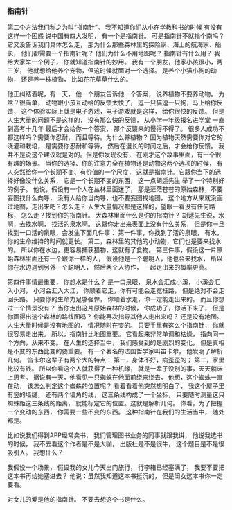 ### 指南针
第二个方法我们称之为叫“指南针”。
我不知道你们从小在学教科书的时候
有没有这样一个困惑
说中国有四大发明，
有一个是指南针。
可是指南针不就指个南吗？
它又没告诉我们具体怎么走，
那为什么那些森林里的探险家、海上的航海家、船长，
他们都需要一个指南针呢？
他们为什么不用地图呢？
指南针有什么用？
我给大家举一个例子，
你就知道指南针的妙用。
我有一个朋友，他家小孩很小，两三岁，
他就想给他养个宠物，但这时候就面对一个选择。
是养个小猫小狗的动物，
还是养一株植物，
比如花花草草什么的。

他正纠结着呢，有一天，
他一个朋友告诉他一个答案，
说养植物不要养动物。
为啥？很简单，
动物跟小孩互动给的反馈太快了，
逗一只猫逗一只狗，马上给你反馈，
这个体验实际上就是电子游戏，电子游戏就是这样，
给你很快的反馈。
但是人生大量的问题不是这样的，
没有那么快的反馈，
从小学一年级报名进学堂
一直到高考十几年
最后才会给你一个答案，
那个反馈来的慢得不得了。
很多人成功不都这样吗？需要你忍耐，
而且等待。为什么养植物？
因为植物天然需要你对它的浇灌和栽培，
是需要你忍耐和等待，
然后在漫长的时间之后，才会给你反馈。
我并不是说这个建议就是对的。但是你发现没有，
在刚才这个故事里面，有一个很有趣的场景。
当你的选择、你的注意力全在植物还是动物这两个选项的时候，
有人突然给你一个长期不变、有价值的一个尺度，
这就是指南针。它跟你当下的选择好像没什么关系，
它是一个长期不变的东西，
这一点胡适先生
举了一个特别好的例子。
他说，假设有一个人在丛林里面迷了，
那是茫茫苍苍的原始森林，不要妄图找什么向导，
没有人给你当向导，也不要妄图找地图，
这个地方从来就没画过地图，走出来吧？怎么走？
人生大量情况都是这样的，望眼一看没有任何路标，
怎么走？找到你的指南针。 
大森林里面什么是你的指南针？
胡适先生说，水啊，去找水啊，
找活的泉水啊。
这跟你走出来表面上没有什么关系，
但是你一旦找到一口活的泉眼，会发生下面几件事：
第一件事，你找到了活的泉眼，
有水，你的生命维持的时间就更长。
第二，森林里的其他的小动物，它们也是要来找水的。
所以你在水边，更容易捕获猎物，这就有了食物。
第三件事，假设这一片原始森林里面还有一个跟你一样的人，
假设他是一个聪明人，他也会来找水，
所以你在水边遇到另外一个聪明人，
然后两个人协作，
一起走出来的概率更高。

第四件事情最重要，
你想水是什么？
是一口泉眼，
泉水会汇成小溪，
小溪会汇入小河，
小河会汇入大江，
你顺着它走，你有可能会走冤枉路，
但是绝对不会走回头路。
只要你的生命力足够强悍，
你顺着水走，你一定能走出来的。
而且你想过一个情景没有？
当你走出这片原始森林的时候，
你成功了，你活下来了，
但是你画得出这个森林的路线图吗？
你能再次指导其他人走出来吗？
还是没有地图。
人生大量时候是没有地图的，
情况随时在变的。
只要手里有这么个指南针，
你就很容易走出来。
所以，指南针比地图重要。
它看起来非常单调和枯燥，
指向同一个方向，从来不变。
在人生的选择当中，
我们感受到的是剧烈的变化，
但是真相是不变的东西比变的要重要。
有一个著名的法国哲学家叫笛卡尔，
他发明了解析几何。
笛卡尔这辈子有两个大的特点：
第一，身体不好，病歪歪的；
第二，家里比较有钱。
所以你看这个人就获得了一种机缘，
就是一辈子没别的事，天天躺床上思考。
据说有一天，他看见一只蜘蛛在他面前绕来绕去，
他想，这个蜘蛛一直在动，
该怎么判定这个蜘蛛的位置呢？
看着看着他突然想明白了，
我这个屋子里有竖的墙缝，
还有两个墙角的线，
这三条线构成了一个坐标，
只要随时测量这只蜘蛛距这三条线的距离，
就能标定它的位置。这就是解析几何。
你看，为了把握一个变动的东西，
你需要一些不变的东西。
这种指南针在我们的生活当中，
随处都是。

比如说我们得到APP经常卖书，
我们管理图书业务的同事就跟我讲，
他说我选书的时候，
我不去看这个作者是不是大咖，
出版社是不是很牛，
这个题目是不是很吸引人。
我想什么？

我假设一个场景，
假设我的女儿今天出门旅行，
行李箱已经塞满了，
我要不要把这本书再给她塞进去？
他说：虽然我知道这本书挺沉的，
但是闺女这本书你一定要看。

对女儿的爱是他的指南针。
不要去想这个书是什么。